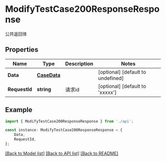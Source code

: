 # ModifyTestCase200ResponseResponse

公共返回体

## Properties

Name | Type | Description | Notes
------------ | ------------- | ------------- | -------------
**Data** | [**CaseData**](CaseData.md) |  | [optional] [default to undefined]
**RequestId** | **string** | 请求id | [optional] [default to 'xxxxx']

## Example

```typescript
import { ModifyTestCase200ResponseResponse } from './api';

const instance: ModifyTestCase200ResponseResponse = {
    Data,
    RequestId,
};
```

[[Back to Model list]](../README.md#documentation-for-models) [[Back to API list]](../README.md#documentation-for-api-endpoints) [[Back to README]](../README.md)
